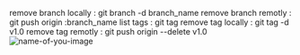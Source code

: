 remove branch locally : git branch -d branch_name
remove branch remotly : git push origin :branch_name
list tags : git tag
remove tag locally : git tag -d v1.0
remove tag remotly : git push origin --delete v1.0
![name-of-you-image]([https://your-copied-image-address](https://content.cdntwrk.com/files/aHViPTg1NDMzJmNtZD1pdGVtZWRpdG9yaW1hZ2UmZmlsZW5hbWU9aXRlbWVkaXRvcmltYWdlXzYzOTkwY2I4OWU5YTUuanBnJnZlcnNpb249MDAwMCZzaWc9OWJjZTA5NDIxNzY4MWFhZjYyNmEwNWNhYmI1YTUzMWQ%253D)https://content.cdntwrk.com/files/aHViPTg1NDMzJmNtZD1pdGVtZWRpdG9yaW1hZ2UmZmlsZW5hbWU9aXRlbWVkaXRvcmltYWdlXzYzOTkwY2I4OWU5YTUuanBnJnZlcnNpb249MDAwMCZzaWc9OWJjZTA5NDIxNzY4MWFhZjYyNmEwNWNhYmI1YTUzMWQ%253D)
